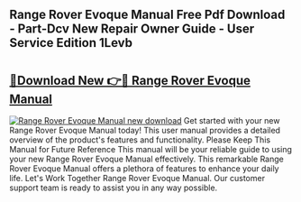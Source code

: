 ## Range Rover Evoque Manual Free Pdf Download - Part-Dcv New Repair Owner Guide - User Service Edition 1Levb

# <h2><a href="http://cf15225.oget.top/?id=Range+Rover+Evoque+Manual">🔗Download New 👉🔴 Range Rover Evoque Manual</a></h2>

[![Range Rover Evoque Manual new download](https://i.imgur.com/5g1atiW.png)](http://cf15225.oget.top/?id=Range+Rover+Evoque+Manual)
Get started with your new Range Rover Evoque Manual today! This user manual provides a detailed overview of the product's features and functionality. Please Keep This Manual for Future Reference This manual will be your reliable guide to using your new Range Rover Evoque Manual effectively. This remarkable Range Rover Evoque Manual offers a plethora of features to enhance your daily life. Let's Work Together Range Rover Evoque Manual. Our customer support team is ready to assist you in any way possible.

